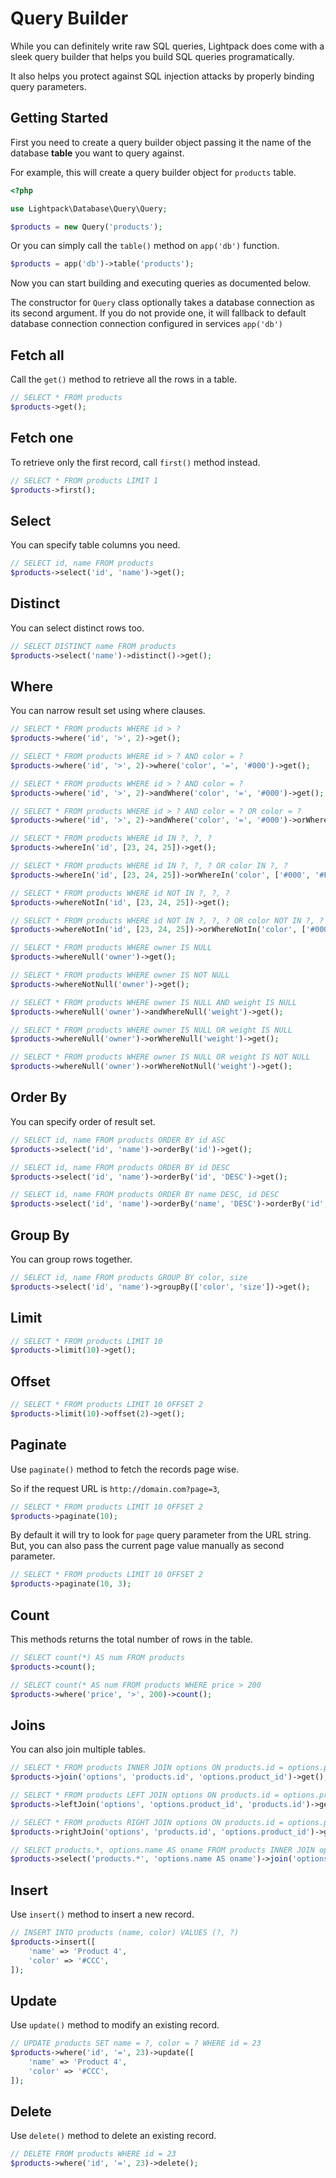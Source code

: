 # Query Builder

While you can definitely write raw SQL queries, Lightpack does come with a sleek query builder that helps you build SQL queries programatically.

It also helps you protect against SQL injection attacks by properly binding query parameters.

## Getting Started

First you need to create a query builder object passing it the name of the database **table** you want to query against.

For example, this will create a query builder object for `products` table. 

```php
<?php

use Lightpack\Database\Query\Query;

$products = new Query('products');
```

Or you can simply call the <code>table()</code> method on `app('db')` function.

```php
$products = app('db')->table('products');
```

Now you can start building and executing queries as documented below.

<p class="tip">The constructor for <code>Query</code> class optionally takes a database connection as its second argument. If you do not provide one, it will fallback to default database connection connection configured in services <code>app('db')</code></p>

## Fetch all

Call the <code>get()</code> method to retrieve all the rows in a table.

```php
// SELECT * FROM products
$products->get();
```
## Fetch one

To retrieve only the first record, call <code>first()</code> method instead.</p>

```php
// SELECT * FROM products LIMIT 1
$products->first();
```

## Select

You can specify table columns you need.

```php
// SELECT id, name FROM products
$products->select('id', 'name')->get();
```

## Distinct

You can select distinct rows too.

```php
// SELECT DISTINCT name FROM products
$products->select('name')->distinct()->get();
```

## Where

You can narrow result set using where clauses.

```php
// SELECT * FROM products WHERE id > ?
$products->where('id', '>', 2)->get();

// SELECT * FROM products WHERE id > ? AND color = ?
$products->where('id', '>', 2)->where('color', '=', '#000')->get();

// SELECT * FROM products WHERE id > ? AND color = ?
$products->where('id', '>', 2)->andWhere('color', '=', '#000')->get();

// SELECT * FROM products WHERE id > ? AND color = ? OR color = ?
$products->where('id', '>', 2)->andWhere('color', '=', '#000')->orWhere('color', '=', '#FFF')->get();

// SELECT * FROM products WHERE id IN ?, ?, ?
$products->whereIn('id', [23, 24, 25])->get();

// SELECT * FROM products WHERE id IN ?, ?, ? OR color IN ?, ?
$products->whereIn('id', [23, 24, 25])->orWhereIn('color', ['#000', '#FFF'])->get();

// SELECT * FROM products WHERE id NOT IN ?, ?, ?
$products->whereNotIn('id', [23, 24, 25])->get();

// SELECT * FROM products WHERE id NOT IN ?, ?, ? OR color NOT IN ?, ?
$products->whereNotIn('id', [23, 24, 25])->orWhereNotIn('color', ['#000', '#FFF'])->get();

// SELECT * FROM products WHERE owner IS NULL
$products->whereNull('owner')->get();

// SELECT * FROM products WHERE owner IS NOT NULL
$products->whereNotNull('owner')->get();

// SELECT * FROM products WHERE owner IS NULL AND weight IS NULL
$products->whereNull('owner')->andWhereNull('weight')->get();

// SELECT * FROM products WHERE owner IS NULL OR weight IS NULL
$products->whereNull('owner')->orWhereNull('weight')->get();

// SELECT * FROM products WHERE owner IS NULL OR weight IS NOT NULL
$products->whereNull('owner')->orWhereNotNull('weight')->get();
```

## Order By

You can specify order of result set.

```php
// SELECT id, name FROM products ORDER BY id ASC
$products->select('id', 'name')->orderBy('id')->get();

// SELECT id, name FROM products ORDER BY id DESC
$products->select('id', 'name')->orderBy('id', 'DESC')->get();

// SELECT id, name FROM products ORDER BY name DESC, id DESC
$products->select('id', 'name')->orderBy('name', 'DESC')->orderBy('id', 'DESC')->get();
```

## Group By

You can group rows together.

```php
// SELECT id, name FROM products GROUP BY color, size
$products->select('id', 'name')->groupBy(['color', 'size'])->get();
```

## Limit

```php
// SELECT * FROM products LIMIT 10
$products->limit(10)->get();
```

## Offset

```php
// SELECT * FROM products LIMIT 10 OFFSET 2
$products->limit(10)->offset(2)->get();
```

## Paginate

Use `paginate()` method to fetch the records page wise. 

So if the request URL is `http://domain.com?page=3`,

```php
// SELECT * FROM products LIMIT 10 OFFSET 2
$products->paginate(10);
```

By default it will try to look for `page` query parameter from the URL string. But, you can also pass the current page value manually as second parameter.

```php
// SELECT * FROM products LIMIT 10 OFFSET 2
$products->paginate(10, 3);
```

## Count

This methods returns the total number of rows in the table.

```php
// SELECT count(*) AS num FROM products
$products->count();

// SELECT count(* AS num FROM products WHERE price > 200
$products->where('price', '>', 200)->count();
```

## Joins

You can also join multiple tables.

```php
// SELECT * FROM products INNER JOIN options ON products.id = options.product_id
$products->join('options', 'products.id', 'options.product_id')->get();

// SELECT * FROM products LEFT JOIN options ON products.id = options.product_id
$products->leftJoin('options', 'options.product_id', 'products.id')->get();

// SELECT * FROM products RIGHT JOIN options ON products.id = options.product_id
$products->rightJoin('options', 'products.id', 'options.product_id')->get();

// SELECT products.*, options.name AS oname FROM products INNER JOIN options ON products.id = options.product_id
$products->select('products.*', 'options.name AS oname')->join('options', 'products.id', 'options.product_id')->get();
```

## Insert

Use `insert()` method to insert a new record.

```php
// INSERT INTO products (name, color) VALUES (?, ?)
$products->insert([
    'name' => 'Product 4',
    'color' => '#CCC',
]);
```

## Update

Use `update()` method to modify an existing record.

```php
// UPDATE products SET name = ?, color = ? WHERE id = 23
$products->where('id', '=', 23)->update([
    'name' => 'Product 4',
    'color' => '#CCC',
]);
```

## Delete

Use `delete()` method to delete an existing record.

```php
// DELETE FROM products WHERE id = 23
$products->where('id', '=', 23)->delete();
```